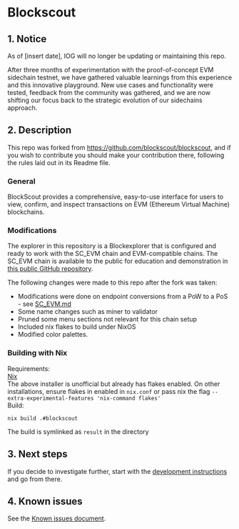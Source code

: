 # Blockscout


## 1. Notice

As of [insert date], IOG will no longer be updating or maintaining this repo.

After three months of experimentation with the proof-of-concept EVM sidechain testnet, we have gathered valuable learnings from this experience and this innovative playground. New use cases and functionality were tested, feedback from the community was gathered, and we are now shifting our focus back to the strategic evolution of our sidechains approach.

## 2. Description
This repo was forked from https://github.com/blockscout/blockscout, and if you wish to contribute you should make your contribution there, following the rules laid out in its Readme file.   
### General
BlockScout provides a comprehensive, easy-to-use interface for users to view, confirm, and inspect transactions on EVM (Ethereum Virtual Machine) blockchains.  
### Modifications
The explorer in this repository is a Blockexplorer that is configured and ready to work with the SC_EVM chain and EVM-compatible chains. The SC_EVM chain is available to the public for education and demonstration in [this public GitHub repository](https://github.com/input-output-hk/sc-evm).
  
The following changes were made to this repo after the fork was taken:  
- Modifications were done on endpoint conversions from a PoW to a PoS - see [SC_EVM.md](SC_EVM.md)  
- Some name changes such as miner to validator
- Pruned some menu sections not relevant for this chain setup
- Included nix flakes to build under NixOS
- Modified color palettes.
### Building with Nix
Requirements:  
[Nix](https://github.com/DeterminateSystems/nix-installer#usage)  
The above installer is unofficial but already has flakes enabled. On other installations, ensure flakes in enabled in `nix.conf` or pass nix the flag `--extra-experimental-features 'nix-command flakes'`  
Build:
```
nix build .#blockscout
```
The build is symlinked as `result` in the directory

## 3. Next steps

If you decide to investigate further, start with the [development instructions](DEVELOPMENT.md) and go from there.
## 4. Known issues
See the [Known issues document](KNOWN-ISSUES.md).